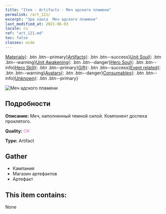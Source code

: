 ```yaml
---
title: "Item - Artifacts - Меч адского пламени"
permalink: /art_121/
excerpt: "Эра хаоса  Меч адского пламени"
last_modified_at: 2021-06-03
locale: ru
ref: "art_121.md"
toc: false
classes: wide
---
```

 [Materials](/ItemsRU/){: .btn .btn--primary}[Artifacts](/ItemsRU/Artifacts/){: .btn .btn--success}[Unit Soul](/ItemsRU/UnitSoul/){: .btn .btn--warning}[Unit Awakening](/ItemsRU/UnitAwakening/){: .btn .btn--danger}[Hero Soul](/ItemsRU/HeroSoul/){: .btn .btn--info}[Hero Skill](/ItemsRU/HeroSkill/){: .btn .btn--primary}[Gift](/ItemsRU/Gift/){: .btn .btn--success}[Event related](/ItemsRU/Events/){: .btn .btn--warning}[Avatars](/ItemsRU/Avatars/){: .btn .btn--danger}[Consumables](/ItemsRU/Consumables/){: .btn .btn--info}[Unknown](/ItemsRU/Unknown/){: .btn .btn--primary}

 ![Меч адского пламени](/images/t/artifact_40301.png)

## Подробности
 **Описание:** Меч, наполненный темной силой. Компонент доспеха проклятого.

 **Quality:** <span style="color: #DA70D6">OK</span>

 **Type:** Artifact

## Gather

*    Кампания 
*    Магазин артефактов 
*    Артефакт 

## This item contains:

  None

